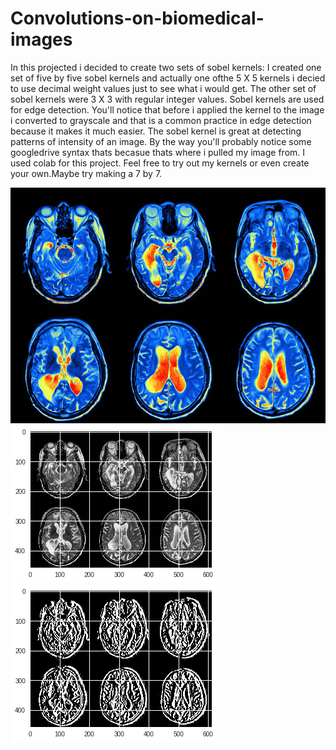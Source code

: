 # Convolutions-on-biomedical-images
In this projected i decided to create two sets of sobel kernels: I created one set of five by five sobel kernels and actually one ofthe 5 X 5 kernels i decied to use decimal weight values just to see what i would get. The other set of sobel kernels were 3 X 3 with regular integer values. Sobel kernels are used for edge detection. You'll notice that before i applied the kernel to the image i converted to grayscale and that is a common practice in edge detection because it makes it much easier. The sobel kernel is great at detecting patterns of intensity of an image. By the way you'll probably notice some googledrive syntax thats becasue thats where i pulled my image from. I used colab for this project. Feel free to try out my kernels or even create your own.Maybe try making a 7 by 7.


![Screenshot](mri2.jpg)
![Screenshot](biogray.png)
![Screenshot](bioedge.png)
